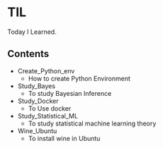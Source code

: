 # TIL
Today I Learned.
## Contents
- Create_Python_env
    - How to create Python Environment
- Study_Bayes
    - To study Bayesian Inference
- Study_Docker
    - To Use docker
- Study_Statistical_ML
    - To study statistical machine learning theory
- Wine_Ubuntu
    - To install wine in Ubuntu